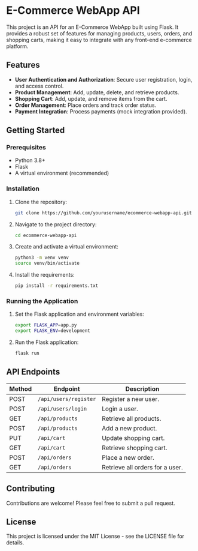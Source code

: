 # E-Commerce WebApp API

This project is an API for an E-Commerce WebApp built using Flask. It provides a robust set of features for managing products, users, orders, and shopping carts, making it easy to integrate with any front-end e-commerce platform.

## Features

- **User Authentication and Authorization**: Secure user registration, login, and access control.
- **Product Management**: Add, update, delete, and retrieve products.
- **Shopping Cart**: Add, update, and remove items from the cart.
- **Order Management**: Place orders and track order status.
- **Payment Integration**: Process payments (mock integration provided).

## Getting Started

### Prerequisites

- Python 3.8+
- Flask
- A virtual environment (recommended)

### Installation

1. Clone the repository:
   ```bash
   git clone https://github.com/yourusername/ecommerce-webapp-api.git
   ```
2. Navigate to the project directory:
   ```bash
   cd ecommerce-webapp-api
   ```
3. Create and activate a virtual environment:
   ```bash
   python3 -m venv venv
   source venv/bin/activate
   ```
4. Install the requirements:
   ```bash
   pip install -r requirements.txt
   ```

### Running the Application

1. Set the Flask application and environment variables:
   ```bash
   export FLASK_APP=app.py
   export FLASK_ENV=development
   ```
2. Run the Flask application:
   ```bash
   flask run
   ```

## API Endpoints

| Method | Endpoint              | Description                       |
|--------|-----------------------|-----------------------------------|
| POST   | `/api/users/register` | Register a new user.              |
| POST   | `/api/users/login`    | Login a user.                     |
| GET    | `/api/products`       | Retrieve all products.            |
| POST   | `/api/products`       | Add a new product.                |
| PUT    | `/api/cart`           | Update shopping cart.             |
| GET    | `/api/cart`           | Retrieve shopping cart.           |
| POST   | `/api/orders`         | Place a new order.                |
| GET    | `/api/orders`         | Retrieve all orders for a user.   |

## Contributing

Contributions are welcome! Please feel free to submit a pull request.

## License

This project is licensed under the MIT License - see the LICENSE file for details.
```